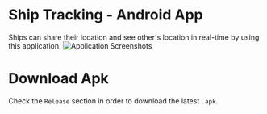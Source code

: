 # Ship Tracking - Android App
Ships can share their location and see other's location in real-time by using this application.
![Application Screenshots](https://github.com/mahfuznow/mahfuznow.github.io/blob/update1/images/mahfuznow-android-work-experinece-2.webp)
# Download Apk
Check the `Release` section in order to download the latest `.apk`.
